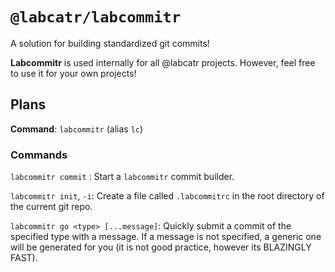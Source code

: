 # `@labcatr/labcommitr`

A solution for building standardized git commits!

**Labcommitr** is used internally for all @labcatr projects. However, feel free to use it for your own projects!

## Plans

**Command**: `labcommitr` (alias `lc`) 

### Commands

`labcommitr commit` : Start a `labcommitr` commit builder.

`labcommitr init`, `-i`: Create a file called `.labcommitrc` in the root directory of the current git repo.

`labcommitr go <type> [...message]`: Quickly submit a commit of the specified type with a message. If a message is not specified, a generic one will be generated for you (it is not good practice, however its BLAZINGLY FAST).

